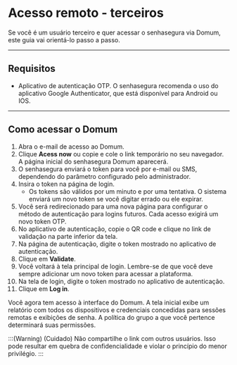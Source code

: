 # Acesso remoto - terceiros

Se você é um usuário terceiro e quer acessar o senhasegura via Domum, este guia vai orientá-lo passo a passo.

* * *

## Requisitos

* Aplicativo de autenticação OTP. O senhasegura recomenda o uso do aplicativo Google Authenticator, que está disponível para Android ou IOS.

* * *

## Como acessar o Domum

1. Abra o e-mail de acesso ao Domum.
2. Clique **Acess now** ou copie e cole o link temporário no seu navegador. A página inicial do senhasegura Domum aparecerá.
3. O senhasegura enviará o token para você por e-mail ou SMS, dependendo do parâmetro configurado pelo administrador.
4. Insira o token na página de login.
    * Os tokens são válidos por um minuto e por uma tentativa. O sistema enviará um novo token se você digitar errado ou ele expirar.
5. Você será redirecionado para uma nova página para configurar o método de autenticação para logins futuros. Cada acesso exigirá um novo token OTP.
6. No aplicativo de autenticação, copie o QR code e clique no link de validação na parte inferior da tela.
7. Na página de autenticação, digite o token mostrado no aplicativo de autenticação.
8. Clique em **Validate**.
9. Você voltará à tela principal de login. Lembre-se de que você deve sempre adicionar um novo token para acessar a plataforma.
10. Na tela de login, digite o token mostrado no aplicativo de autenticação.
11. Clique em **Log in**.

Você agora tem acesso à interface do Domum. A tela inicial exibe um relatório com todos os dispositivos e credenciais concedidas para sessões remotas e exibições de senha. A política do grupo a que você pertence determinará suas permissões. 

:::(Warning) (Cuidado)
Não compartilhe o link com outros usuários. Isso pode resultar em quebra de confidencialidade e violar o princípio do menor privilégio.
:::